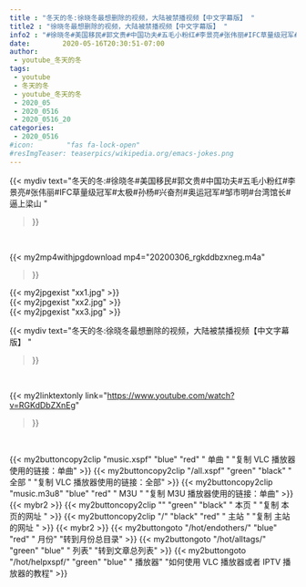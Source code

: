 ```yaml
---
title : "冬天的冬:徐晓冬最想删除的视频，大陆被禁播视频【中文字幕版】 "
title2 : "徐晓冬最想删除的视频，大陆被禁播视频【中文字幕版】 "
info2 : "#徐晓冬#美国移民#郭文贵#中国功夫#五毛小粉红#李景亮#张伟丽#IFC草量级冠军#太极#孙杨#兴奋剂#奥运冠军#邹市明#台湾馆长#逼上梁山 "
date:        2020-05-16T20:30:51-07:00
author:
 - youtube_冬天的冬
tags:
 - youtube
 - 冬天的冬
 - youtube_冬天的冬
 - 2020_05
 - 2020_0516
 - 2020_0516_20
categories:
 - 2020_0516
#icon:        "fas fa-lock-open"
#resImgTeaser: teaserpics/wikipedia.org/emacs-jokes.png
---
```


{{< mydiv text="冬天的冬:#徐晓冬#美国移民#郭文贵#中国功夫#五毛小粉红#李景亮#张伟丽#IFC草量级冠军#太极#孙杨#兴奋剂#奥运冠军#邹市明#台湾馆长#逼上梁山 "
>}}
<br>


{{< my2mp4withjpgdownload mp4="20200306_rgkddbzxneg.m4a"
>}}

{{< my2jpgexist "xx1.jpg" >}}<br>
{{< my2jpgexist "xx2.jpg" >}}<br>
{{< my2jpgexist "xx3.jpg" >}}<br>



{{< mydiv text="冬天的冬:徐晓冬最想删除的视频，大陆被禁播视频【中文字幕版】 "
>}}
<br>

{{< my2linktextonly link="https://www.youtube.com/watch?v=RGKdDbZXnEg"
>}}


<br>

{{< my2buttoncopy2clip "music.xspf"        "blue"   "red"    " 单曲 "  "复制 VLC 播放器使用的链接：单曲" >}} {{< my2buttoncopy2clip "/all.xspf"         "green"  "black"  " 全部 "  "复制 VLC 播放器使用的链接：全部" >}} {{< my2buttoncopy2clip "music.m3u8"        "blue"   "red"    " M3U  "    "复制 M3U 播放器使用的链接：单曲" >}} {{< mybr2 >}} {{< my2buttoncopy2clip ""                  "green"  "black"  " 本页 "    "复制 本页的网址 " >}} {{< my2buttoncopy2clip "/"                 "black"  "red"    " 主站 "    "复制 主站的网址 " >}} {{< mybr2 >}} {{< my2buttongoto      "/hot/endothers/"   "blue"   "red"    " 月份"   "转到月份总目录" >}} {{< my2buttongoto      "/hot/alltags/"     "green"  "blue"   " 列表"   "转到文章总列表" >}} {{< my2buttongoto      "/hot/helpxspf/"    "green"  "blue"   " 播放器" "如何使用 VLC 播放器或者 IPTV 播放器的教程" >}} 
